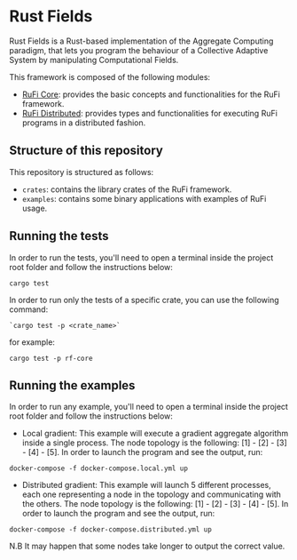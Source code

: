 # Rust Fields
Rust Fields is a Rust-based implementation of the Aggregate Computing paradigm, that lets you program the behaviour
of a Collective Adaptive System by manipulating Computational Fields.

This framework is composed of the following modules:
- [RuFi Core](crates/rf-core/README.md): provides the basic concepts and functionalities for the RuFi framework.
- [RuFi Distributed](crates/rf-distributed/README.md): provides types and functionalities for executing RuFi programs in a distributed fashion.

## Structure of this repository
This repository is structured as follows:
- `crates`: contains the library crates of the RuFi framework.
- `examples`: contains some binary applications with examples of RuFi usage.

## Running the tests
In order to run the tests, you'll need to open a terminal inside the project root folder and follow the instructions below:

````shell
cargo test
````

In order to run only the tests of a specific crate, you can use the following command:

````shell
`cargo test -p <crate_name>`
````

for example:

````shell
cargo test -p rf-core
````
## Running the examples
In order to run any example, you'll need to open a terminal inside the project root folder and follow the instructions below:

- Local gradient:
  This example will execute a gradient aggregate algorithm inside a single process.
  The node topology is the following: [1] - [2] - [3] - [4] - [5].
  In order to launch the program and see the output, run:
````shell
docker-compose -f docker-compose.local.yml up
````
- Distributed gradient:
  This example will launch 5 different processes, each one representing a node in the topology and communicating with the others.
  The node topology is the following: [1] - [2] - [3] - [4] - [5].
  In order to launch the program and see the output, run:
````shell
docker-compose -f docker-compose.distributed.yml up
````
N.B It may happen that some nodes take longer to output the correct value.